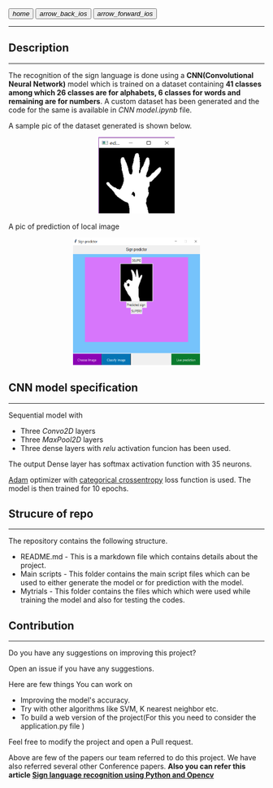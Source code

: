 
<link rel="stylesheet" href="https://fonts.googleapis.com/icon?family=Material+Icons">
<link rel="stylesheet" href="assets/style.css" >

<a href="https://suhasbrao.github.io/" >
    <button class="btn"><i class="material-icons">home</i></button></a>
  <a href="https://suhasbrao.github.io/FaceDetection/" >
    <button class="btn"><i class="material-icons">arrow_back_ios</i></button></a>
  <a href="https://suhasbrao.github.io/Snake-game/" >
    <button class="btn"><i class="material-icons">arrow_forward_ios</i></button></a>
<hr class="hr1" />

<h2>Description</h2>
<hr>
The recognition of the sign language is done using a <b>CNN(Convolutional Neural Network)</b> model which is trained on a dataset containing <b>41 classes
among which 26 classes are for alphabets, 6 classes for words and remaining are for numbers</b>. 
A custom dataset has been generated and the code for the same is available in <i>CNN model.ipynb</i> file.

A sample pic of the dataset generated is shown below.

<p align ="center">
<img src="./assets/Binary%20hand.png" alt="drawing" width="150" height="150" /> 
</p>


A pic of prediction of local image

<p align ="center">
<img src="./assets/classify.png" alt="drawing" width="250" height="250" /> 
</p>

<h2>CNN model specification</h2>
<hr>
Sequential model with 

- Three *Convo2D* layers
- Three *MaxPool2D* layers
- Three dense layers with *relu* activation funcion has been used. 
 
 The output Dense layer has softmax activation function with 35 neurons.

[Adam](https://keras.io/api/optimizers/adam/) optimizer with [categorical crossentropy](https://www.tensorflow.org/api_docs/python/tf/keras/losses/CategoricalCrossentropy) loss function is used. The model is then trained for 10 epochs.


<h2>Strucure of repo</h2>
<hr>
The repository contains the following structure.

- README.md - This is a markdown file which contains details about the project.
- Main scripts - This folder contains the main script files which can be used to either generate the model or for prediction with the model.
- Mytrials - This folder contains the files which which were used while training the model and also for testing the codes.

<!--[Webcam capture](/images/Webcamcapture.png)
![Hand image](/images/fg.png) -->

<h2>Contribution</h2>
<hr>
Do you have any suggestions on improving this project?

Open an issue if you have any suggestions. 

Here are few things You can work on
- Improving the model's accuracy.
- Try with other algorithms like SVM, K nearest neighbor etc.
- To build a web version of the project(For this you need to consider the application.py file )

Feel free to modify the project and open a Pull request.

Above are few of the papers our team referred to do this project. We have also referred several other Conference papers.
**Also you can refer this article [Sign language recognition using Python and Opencv](https://data-flair.training/blogs/sign-language-recognition-python-ml-opencv/)**

